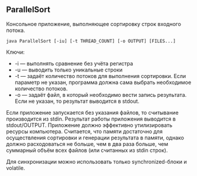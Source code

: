 ## ParallelSort
Консольное приложение, выполняющее сортировку строк входного потока.

```
java ParallelSort [-iu] [-t THREAD_COUNT] [-o OUTPUT] [FILES...]
```

Ключи:
* -i &mdash; выполнять сравнение без учёта регистра
* -u &mdash; выводить только уникальные строки
* -t &mdash; задаёт количество потоков для выполнения сортировки. Если параметр
не указан, программа должна сама выбрать необходимое количество потоков.
* -o &mdash; задаёт файл, в который необходимо вести запись результата. Если не
указан, то результат выводится в stdout.

Если приложение запускается без указания файлов, то считывание производится из
stdin. Результат работы приложения выводится в stdout/OUTPUT. Приложение должно
эффективно утилизировать ресурсы компьютера. Считается, что памяти достаточно для
осуществления сортировки и генерации результата в памяти, однако должно
расходоваться не больше, чем в два раза больше, чем суммарный объём всех файлов
(или считанных из stdin строк).

Для синхронизации можно использовать только synchronized-блоки и volatile.
